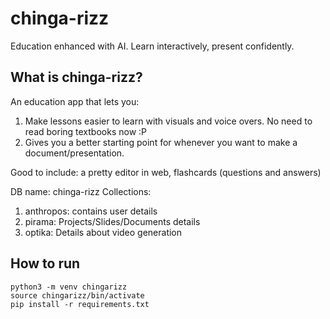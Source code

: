 # chinga-rizz
Education enhanced with AI. Learn interactively, present confidently.

## What is chinga-rizz?
An education app that lets you:
1. Make lessons easier to learn with visuals and voice overs. No need to read boring textbooks now :P
2. Gives you a better starting point for whenever you want to make a document/presentation.

Good to include: a pretty editor in web, flashcards (questions and answers)

DB name: chinga-rizz
Collections:
1. anthropos: contains user details
2. pirama: Projects/Slides/Documents details
3. optika: Details about video generation

## How to run
```
python3 -m venv chingarizz
source chingarizz/bin/activate
pip install -r requirements.txt
```